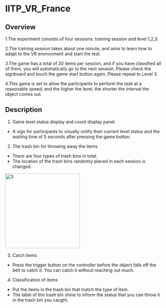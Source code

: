 # IITP_VR_France

## Overview

1.The experiment consists of four sessions: training session and level 1,2,3.

2.The training session takes about one minute, and aims to learn how to adapt to the VR environment and start the test.

3.The game has a total of 20 items per session, and if you have classified all of them, you will automatically go to the next session. Please check the signboard and touch the game start button again. Please repeat to Level 3.

4.This game is set to allow the participants to perform the task at a reasonable speed, and the higher the level, the shorter the interval the object comes out.


## Description

1) Game level status display and count display panel
  - A sign for participants to visually notify their current level status and the waiting time of 5 seconds after pressing the game button.


2) The trash bin for throwing away the items
  - There are four types of trash bins in total.
  - The location of the trash bins randomly placed in each session is changed.


<img width="241" alt="3" src="https://user-images.githubusercontent.com/58596672/95021252-de606b80-06aa-11eb-9972-4ac9575a1771.PNG">

3) Catch items
  - Press the trigger button on the controller before the object falls off the belt to catch it. You can catch it without reaching out much.


4) Classification of items
  - Put the items in the trash bin that match the type of item.
  - The label of the trash bin shine to inform the status that you can throw it in the trash bin  you caught.
